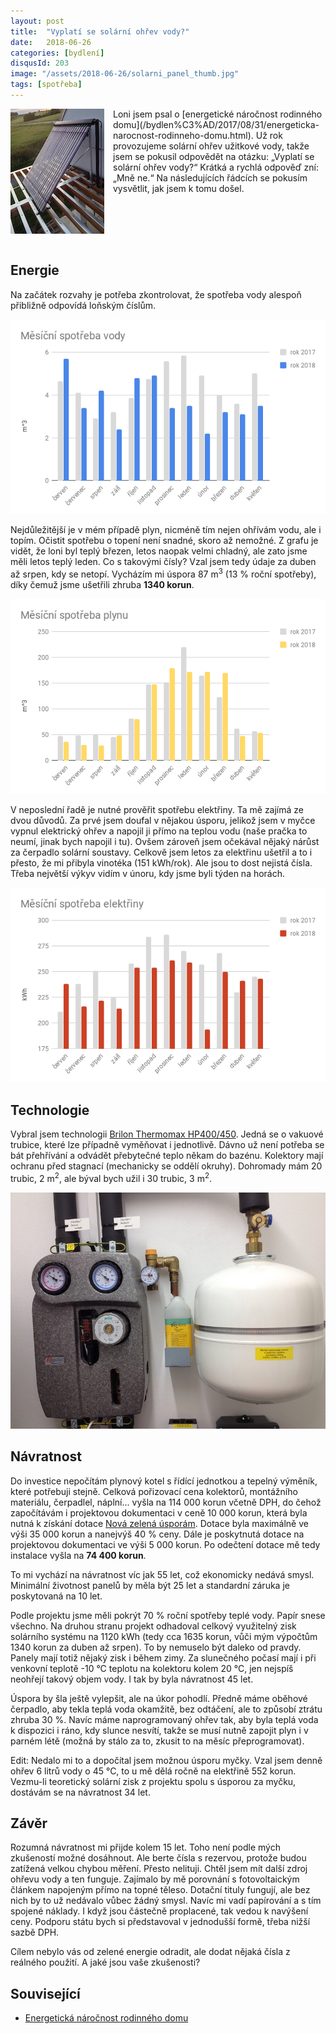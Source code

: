 ```yaml
---
layout: post
title:  "Vyplatí se solární ohřev vody?"
date:   2018-06-26
categories: [bydlení]
disqusId: 203
image: "/assets/2018-06-26/solarni_panel_thumb.jpg"
tags: [spotřeba]
---
```


<div style="float: left; margin: 0 1em 1em 0; text-align: center;"><a href="/assets/2018-06-26/solarni_panel.jpg"><img src="/assets/2018-06-26/solarni_panel_thumb.jpg" /></a></div> Loni jsem psal o [energetické náročnost rodinného domu](/bydlen%C3%AD/2017/08/31/energeticka-narocnost-rodinneho-domu.html). Už rok provozujeme solární ohřev užitkové vody, takže jsem se pokusil odpovědět na otázku: „Vyplatí se solární ohřev vody?“ Krátká a rychlá odpověď zní: „Mně ne.“ Na následujících řádcích se pokusím vysvětlit, jak jsem k tomu došel.

<div style="clear:both"></div>
<!--more-->

## Energie

Na začátek rozvahy je potřeba zkontrolovat, že spotřeba vody alespoň přibližně odpovídá loňským číslům.

![](/assets/2018-06-26/voda.png)

Nejdůležitější je v mém případě plyn, nicméně tím nejen ohřívám vodu, ale i topím. Očistit spotřebu o topení není snadné, skoro až nemožné. Z grafu je vidět, že loni byl teplý březen, letos naopak velmi chladný, ale zato jsme měli letos teplý leden. Co s takovými čísly? Vzal jsem tedy údaje za duben až srpen, kdy se netopí. Vycházím mi úspora 87&nbsp;m<sup>3</sup> (13&nbsp;% roční spotřeby), díky čemuž jsme ušetřili zhruba **1340 korun**.

![](/assets/2018-06-26/plyn.png)

V neposlední řadě je nutné prověřit spotřebu elektřiny. Ta mě zajímá ze dvou důvodů. Za prvé jsem doufal v nějakou úsporu, jelikož jsem v myčce vypnul elektrický ohřev a napojil ji přímo na teplou vodu (naše pračka to neumí, jinak bych napojil i tu). Ovšem zároveň jsem očekával nějaký nárůst za čerpadlo solární soustavy. Celkově jsem letos za elektřinu ušetřil a to i přesto, že mi přibyla vinotéka (151 kWh/rok). Ale jsou to dost nejistá čísla. Třeba největší výkyv vidím v únoru, kdy jsme byli týden na horách.

![](/assets/2018-06-26/elektrina.png)

## Technologie

Vybral jsem technologii [Brilon Thermomax HP400/450](https://www.brilon.cz/download/katalog/2015/Brilon-Solar2015.pdf). Jedná se o vakuové trubice, které lze případně vyměňovat i jednotlivě. Dávno už není potřeba se bát přehřívání a odvádět přebytečné teplo někam do bazénu. Kolektory mají ochranu před stagnací (mechanicky se oddělí okruhy). Dohromady mám 20 trubic, 2&nbsp;m<sup>2</sup>, ale býval bych užil i 30 trubic, 3&nbsp;m<sup>2</sup>.

![](/assets/2018-06-26/instalace.jpg)

## Návratnost

Do investice nepočítám plynový kotel s řídící jednotkou a tepelný výměník, které potřebuji stejně. Celková pořizovací cena kolektorů, montážního materiálu, čerpadlel, náplní... vyšla na 114&nbsp;000 korun včetně DPH, do čehož započítávám i projektovou dokumentaci v ceně 10&nbsp;000 korun, která byla nutná k získání dotace [Nová zelená úsporám](http://www.novazelenausporam.cz/). Dotace byla maximálně ve výši 35&nbsp;000 korun a nanejvýš 40&nbsp;% ceny. Dále je poskytnutá dotace na projektovou dokumentaci ve výši 5&nbsp;000 korun. Po odečtení dotace mě tedy instalace vyšla na **74&nbsp;400 korun**.

To mi vychází na návratnost víc jak 55 let, což ekonomicky nedává smysl. Minimální životnost panelů by měla být 25 let a standardní záruka je poskytovaná na 10 let.

Podle projektu jsme měli pokrýt 70&nbsp;% roční spotřeby teplé vody. Papír snese všechno. Na druhou stranu projekt odhadoval celkový využitelný zisk solárního systému na 1120&nbsp;kWh (tedy cca 1635 korun, vůči mým výpočtům 1340 korun za duben až srpen). To by nemuselo být daleko od pravdy. Panely mají totiž nějaký zisk i během zimy. Za slunečného počasí mají i při venkovní teplotě -10&nbsp;°C teplotu na kolektoru kolem 20&nbsp;°C, jen nejspíš neohřejí takový objem vody. I tak by byla návratnost 45 let.

Úspora by šla ještě vylepšit, ale na úkor pohodlí. Předně máme oběhové čerpadlo, aby tekla teplá voda okamžitě, bez odtáčení, ale to způsobí ztrátu zhruba 30&nbsp;%. Navíc máme naprogramovaný ohřev tak, aby byla teplá voda k dispozici i ráno, kdy slunce nesvítí, takže se musí nutně zapojit plyn i v parném létě (možná by stálo za to, zkusit to na měsíc přeprogramovat).

Edit: Nedalo mi to a dopočítal jsem možnou úsporu myčky. Vzal jsem denně ohřev 6 litrů vody o 45&nbsp;°C, to u mě dělá ročně na elektřině 552&nbsp;korun. Vezmu-li teoretický solární zisk z projektu spolu s úsporou za myčku, dostávám se na návratnost 34 let.

## Závěr

Rozumná návratnost mi přijde kolem 15 let. Toho není podle mých zkušeností možné dosáhnout. Ale berte čísla s rezervou, protože budou zatížená velkou chybou měření. Přesto nelituji. Chtěl jsem mít další zdroj ohřevu vody a ten funguje. Zajímalo by mě porovnání s fotovoltaickým článkem napojeným přímo na topné těleso. Dotační tituly fungují, ale bez nich by to už nedávalo vůbec žádný smysl. Navíc mi vadí papírování a s tím spojené náklady. I když jsou částečně proplacené, tak vedou k navýšení ceny. Podporu státu bych si představoval v jednodušší formě, třeba nižší sazbě DPH.

Cílem nebylo vás od zelené energie odradit, ale dodat nějaká čísla z reálného použití. A jaké jsou vaše zkušenosti? 

## Související

* [Energetická náročnost rodinného domu](/bydlen%C3%AD/2017/08/31/energeticka-narocnost-rodinneho-domu.html)